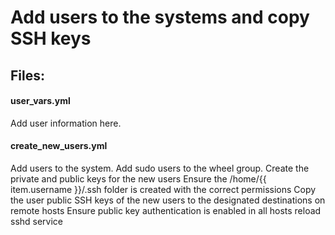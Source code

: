 # Add users to the systems and copy SSH keys

## Files:

#### user_vars.yml
Add user information here.

#### create_new_users.yml

Add users to the system.
Add sudo users to the wheel group.
Create the private and public keys for the new users
Ensure the /home/{{ item.username }}/.ssh folder is created with the correct permissions
Copy the user public SSH keys of the new users to the designated destinations on remote hosts
Ensure public key authentication is enabled in all hosts
reload sshd service
